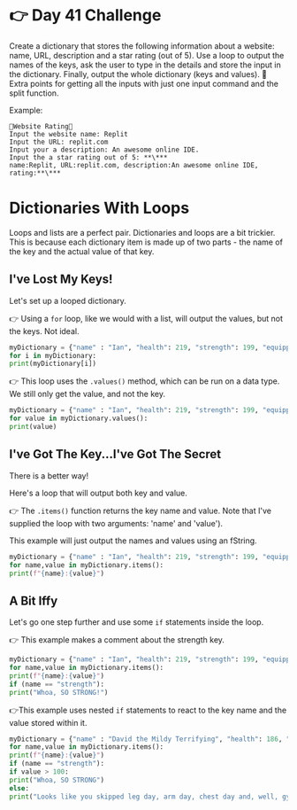 # 👉 Day 41 Challenge

Create a dictionary that stores the following information about a website: name, URL, description and a star rating (out of 5).
Use a loop to output the names of the keys, ask the user to type in the details and store the input in the dictionary.
Finally, output the whole dictionary (keys and values).
🥳 Extra points for getting all the inputs with just one input command and the split function.

Example:

```
🌟Website Rating🌟
Input the website name: Replit
Input the URL: replit.com
Input your a description: An awesome online IDE.
Input the a star rating out of 5: **\***
name:Replit, URL:replit.com, description:An awesome online IDE, rating:**\***
```

# Dictionaries With Loops

Loops and lists are a perfect pair. Dictionaries and loops are a bit trickier. This is because each dictionary item is made up of two parts - the name of the key and the actual value of that key.

## I've Lost My Keys!

Let's set up a looped dictionary.

👉 Using a `for` loop, like we would with a list, will output the values, but not the keys. Not ideal.

```py
myDictionary = {"name" : "Ian", "health": 219, "strength": 199, "equipped": "Axe"}
for i in myDictionary:
print(myDictionary[i])
```

👉 This loop uses the `.values()` method, which can be run on a data type. We still only get the value, and not the key.

```py
myDictionary = {"name" : "Ian", "health": 219, "strength": 199, "equipped": "Axe"}
for value in myDictionary.values():
print(value)
```

## I've Got The Key...I've Got The Secret

There is a better way!

Here's a loop that will output both key and value.

👉 The `.items()` function returns the key name and value. Note that I've supplied the loop with two arguments: 'name' and 'value').

This example will just output the names and values using an fString.

```py
myDictionary = {"name" : "Ian", "health": 219, "strength": 199, "equipped": "Axe"}
for name,value in myDictionary.items():
print(f"{name}:{value}")
```

## A Bit Iffy

Let's go one step further and use some `if` statements inside the loop.

👉 This example makes a comment about the strength key.

```py
myDictionary = {"name" : "Ian", "health": 219, "strength": 199, "equipped": "Axe"}
for name,value in myDictionary.items():
print(f"{name}:{value}")
if (name == "strength"):
print("Whoa, SO STRONG!")
```

👉This example uses nested `if` statements to react to the key name and the value stored within it.

```py
myDictionary = {"name" : "David the Mildy Terrifying", "health": 186, "strength": 4, "equipped":"l33t haxx0r p0werz"}
for name,value in myDictionary.items():
print(f"{name}:{value}")
if (name == "strength"):
if value > 100:
print("Whoa, SO STRONG")
else:
print("Looks like you skipped leg day, arm day, chest day and, well, gym day entirely bro!")
```
